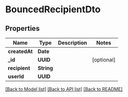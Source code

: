 # BouncedRecipientDto

## Properties
Name | Type | Description | Notes
------------ | ------------- | ------------- | -------------
**createdAt** | **Date** |  | 
**_id** | **UUID** |  | [optional] 
**recipient** | **String** |  | 
**userId** | **UUID** |  | 

[[Back to Model list]](../README#documentation-for-models) [[Back to API list]](../README#documentation-for-api-endpoints) [[Back to README]](../README)


